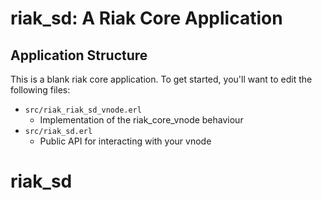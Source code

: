 riak_sd: A Riak Core Application
======================================

Application Structure
---------------------

This is a blank riak core application. To get started, you'll want to edit the
following files:

* `src/riak_riak_sd_vnode.erl`
  * Implementation of the riak_core_vnode behaviour
* `src/riak_sd.erl`
  * Public API for interacting with your vnode
# riak_sd
